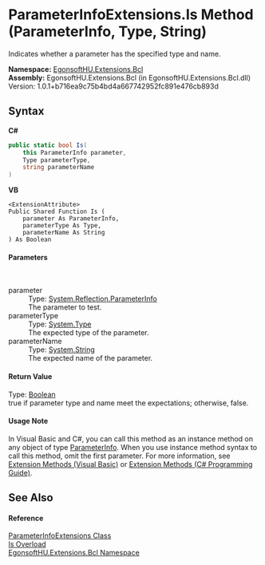 # ParameterInfoExtensions.Is Method (ParameterInfo, Type, String)
 

Indicates whether a parameter has the specified type and name.

**Namespace:**&nbsp;<a href="N_EgonsoftHU_Extensions_Bcl.md">EgonsoftHU.Extensions.Bcl</a><br />**Assembly:**&nbsp;EgonsoftHU.Extensions.Bcl (in EgonsoftHU.Extensions.Bcl.dll) Version: 1.0.1+b716ea9c75b4bd4a667742952fc891e476cb893d

## Syntax

**C#**<br />
``` C#
public static bool Is(
	this ParameterInfo parameter,
	Type parameterType,
	string parameterName
)
```

**VB**<br />
``` VB
<ExtensionAttribute>
Public Shared Function Is ( 
	parameter As ParameterInfo,
	parameterType As Type,
	parameterName As String
) As Boolean
```


#### Parameters
&nbsp;<dl><dt>parameter</dt><dd>Type: <a href="https://docs.microsoft.com/dotnet/api/system.reflection.parameterinfo" target="_blank" rel="noopener noreferrer">System.Reflection.ParameterInfo</a><br />The parameter to test.</dd><dt>parameterType</dt><dd>Type: <a href="https://docs.microsoft.com/dotnet/api/system.type" target="_blank" rel="noopener noreferrer">System.Type</a><br />The expected type of the parameter.</dd><dt>parameterName</dt><dd>Type: <a href="https://docs.microsoft.com/dotnet/api/system.string" target="_blank" rel="noopener noreferrer">System.String</a><br />The expected name of the parameter.</dd></dl>

#### Return Value
Type: <a href="https://docs.microsoft.com/dotnet/api/system.boolean" target="_blank" rel="noopener noreferrer">Boolean</a><br />true if parameter type and name meet the expectations; otherwise, false.

#### Usage Note
In Visual Basic and C#, you can call this method as an instance method on any object of type <a href="https://docs.microsoft.com/dotnet/api/system.reflection.parameterinfo" target="_blank" rel="noopener noreferrer">ParameterInfo</a>. When you use instance method syntax to call this method, omit the first parameter. For more information, see <a href="https://docs.microsoft.com/dotnet/visual-basic/programming-guide/language-features/procedures/extension-methods" target="_blank" rel="noopener noreferrer">Extension Methods (Visual Basic)</a> or <a href="https://docs.microsoft.com/dotnet/csharp/programming-guide/classes-and-structs/extension-methods" target="_blank" rel="noopener noreferrer">Extension Methods (C# Programming Guide)</a>.

## See Also


#### Reference
<a href="T_EgonsoftHU_Extensions_Bcl_ParameterInfoExtensions.md">ParameterInfoExtensions Class</a><br /><a href="Overload_EgonsoftHU_Extensions_Bcl_ParameterInfoExtensions_Is.md">Is Overload</a><br /><a href="N_EgonsoftHU_Extensions_Bcl.md">EgonsoftHU.Extensions.Bcl Namespace</a><br />